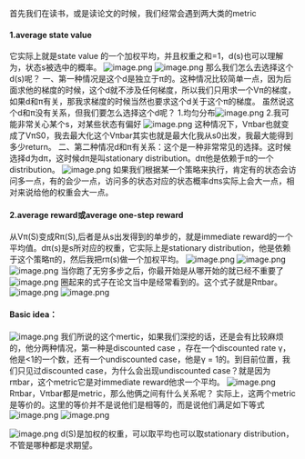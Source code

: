 首先我们在读书，或是读论文的时候，我们经常会遇到两大类的metric
#### 1.average state value
它实际上就是state value 的一个加权平均，并且权重之和=1，d(s)也可以理解为，状态s被选中的概率。
![image.png](https://cdn.jsdelivr.net/gh/Bluestone-work/image/image/20241012202655.png)
![image.png](https://cdn.jsdelivr.net/gh/Bluestone-work/image/image/20241012202737.png)
那么我们怎么去选择这个d(s)呢？
	一、第一种情况是这个d是独立于π的。这种情况比较简单一点，因为后面求他的梯度的时候，这个d就不涉及任何梯度，所以我们只用求一个Vπ的梯度，如果d和π有关，那我求梯度的时候当然也要求这个d关于这个π的梯度。
	虽然说这个d和π没有关系，但我们要怎么选择这个d呢？
	1.均匀分布![image.png](https://cdn.jsdelivr.net/gh/Bluestone-work/image/image/20241012203209.png)
	2.我可能非常关心某个s，对某些状态有偏好
	![image.png](https://cdn.jsdelivr.net/gh/Bluestone-work/image/image/20241012203251.png)
	这种情况下，Vπbar也就变成了VπS0，我去最大化这个Vπbar其实也就是最大化我从s0出发，我最大能得到多少return。
	二、第二种情况d和π有关系：这个是一种非常常见的选择。这时候选择d为dπ，这时候dπ是叫stationary distribution。dπ他是依赖于π的一个distribution。
	![image.png](https://cdn.jsdelivr.net/gh/Bluestone-work/image/image/20241012203736.png)
	如果我们根据某一个策略来执行，肯定有的状态会访问多一点，有的会少一点，访问多的状态对应的状态概率dπs实际上会大一点，相对来说给他的权重会大一点。
#### 2.average reward或average one-step reward
从Vπ(S)变成Rπ(S),后者是从s出发得到的单步的，就是immediate reward的一个平均值。dπ(s)是s所对应的权重，它实际上是stationary distribution，他是依赖于这个策略π的，然后我把rπ(s)做一个加权平均。
![image.png](https://cdn.jsdelivr.net/gh/Bluestone-work/image/image/20241012210348.png)
![image.png](https://cdn.jsdelivr.net/gh/Bluestone-work/image/image/20241012210357.png)
![image.png](https://cdn.jsdelivr.net/gh/Bluestone-work/image/image/20241012210520.png)
当你跑了无穷多步之后，你最开始是从哪开始的就已经不重要了
![image.png](https://cdn.jsdelivr.net/gh/Bluestone-work/image/image/20241012210634.png)
圈起来的式子在论文当中是经常看到的。这个式子就是Rπbar。
![image.png](https://cdn.jsdelivr.net/gh/Bluestone-work/image/image/20241012210723.png)
![image.png](https://cdn.jsdelivr.net/gh/Bluestone-work/image/image/20241012210906.png)

#### Basic idea：
![image.png](https://cdn.jsdelivr.net/gh/Bluestone-work/image/image/20241012211252.png)
我们所说的这个mertic，如果我们深挖的话，还是会有比较麻烦的，他分两种情况，第一种是discounted case ，存在一个discounted rate γ，他是<1的一个数，还有一个undiscounted case，他是γ = 1的。到目前位置，我们只见过discounted case，为什么会出现undiscounted case？就是因为rπbar，这个metric它是对immediate reward他求一个平均。
![image.png](https://cdn.jsdelivr.net/gh/Bluestone-work/image/image/20241012211918.png)
Rπbar，Vπbar都是metric，那么他俩之间有什么关系呢？
实际上，这两个metric是等价的。这里的等价并不是说他们是相等的，而是说他们满足如下等式![image.png](https://cdn.jsdelivr.net/gh/Bluestone-work/image/image/20241012213614.png)
![image.png](https://cdn.jsdelivr.net/gh/Bluestone-work/image/image/20241012213835.png)

![image.png](https://cdn.jsdelivr.net/gh/Bluestone-work/image/image/20241012214039.png)
d(S)是加权的权重，可以取平均也可以取stationary distribution，不管是哪种都是求期望。
